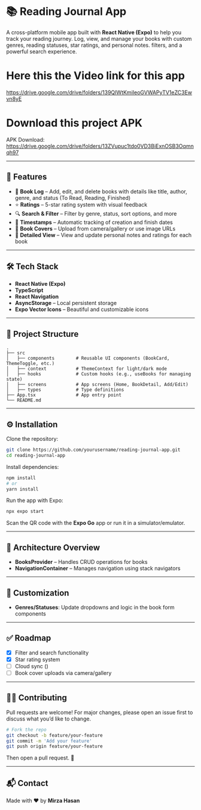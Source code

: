 

# 📚 Reading Journal App

A cross-platform mobile app built with **React Native (Expo)** to help you track your reading journey. Log, view, and manage your books with custom genres, reading statuses, star ratings, and personal notes. filters, and a powerful search experience.

# Here this the Video link for this app
https://drive.google.com/drive/folders/139QIWtKmiIeoGVWAPyTV1eZC3Ewvn8yE

# Download this project APK
APK Download: https://drive.google.com/drive/folders/13ZVupuc1tdo0VD3BiExnOSB3Oqmnqh97

---

## 🌟 Features

- 🧾 **Book Log** – Add, edit, and delete books with details like title, author, genre, and status (To Read, Reading, Finished)
- ⭐ **Ratings** – 5-star rating system with visual feedback
- 🔍 **Search & Filter** – Filter by genre, status, sort options, and more
- 📅 **Timestamps** – Automatic tracking of creation and finish dates
- 📸 **Book Covers** – Upload from camera/gallery or use image URLs
- 📖 **Detailed View** – View and update personal notes and ratings for each book

---

## 🛠️ Tech Stack

- **React Native (Expo)**
- **TypeScript**
- **React Navigation**
- **AsyncStorage** – Local persistent storage
- **Expo Vector Icons** – Beautiful and customizable icons

---

## 📂 Project Structure

```
.
├── src
│   ├── components        # Reusable UI components (BookCard, ThemeToggle, etc.)
│   ├── context           # ThemeContext for light/dark mode
│   ├── hooks             # Custom hooks (e.g., useBooks for managing state)
│   ├── screens           # App screens (Home, BookDetail, Add/Edit)
│   ├── types             # Type definitions
├── App.tsx               # App entry point
└── README.md
```

---

## ⚙️ Installation

Clone the repository:

```bash
git clone https://github.com/yourusername/reading-journal-app.git
cd reading-journal-app
```

Install dependencies:

```bash
npm install
# or
yarn install
```

Run the app with Expo:

```bash
npx expo start
```

Scan the QR code with the **Expo Go** app or run it in a simulator/emulator.

---

## 🧠 Architecture Overview

- **BooksProvider** – Handles CRUD operations for books
- **NavigationContainer** – Manages navigation using stack navigators

---

## 🌈 Customization

- **Genres/Statuses**: Update dropdowns and logic in the book form components

---

## ✅ Roadmap

- [x] Filter and search functionality  
- [x] Star rating system  
- [ ] Cloud sync ()  
- [ ] Book cover uploads via camera/gallery  

---

## 👨‍💻 Contributing

Pull requests are welcome! For major changes, please open an issue first to discuss what you’d like to change.

```bash
# Fork the repo
git checkout -b feature/your-feature
git commit -m 'Add your feature'
git push origin feature/your-feature
```

Then open a pull request. 💬

---

## 📬 Contact

Made with ❤️ by **Mirza Hasan**

